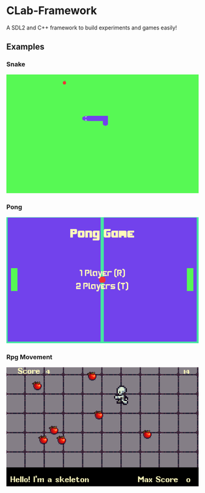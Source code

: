 # CLab-Framework
A SDL2 and C++ framework to build experiments and games easily!

## Examples
### Snake
![](gifs/SnakeExample.gif)

### Pong
![](gifs/PongExample.gif)

### Rpg Movement
![](gifs/RpgMechanicsExample.gif)
